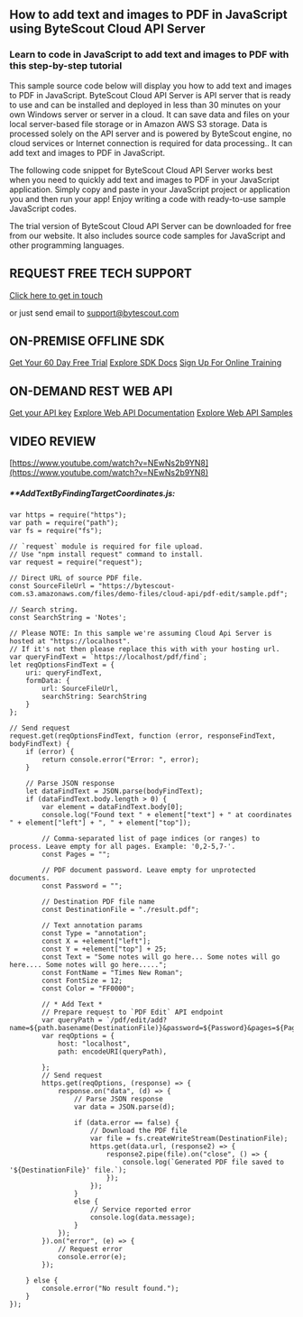 ## How to add text and images to PDF in JavaScript using ByteScout Cloud API Server

### Learn to code in JavaScript to add text and images to PDF with this step-by-step tutorial

This sample source code below will display you how to add text and images to PDF in JavaScript. ByteScout Cloud API Server is API server that is ready to use and can be installed and deployed in less than 30 minutes on your own Windows server or server in a cloud. It can save data and files on your local server-based file storage or in Amazon AWS S3 storage. Data is processed solely on the API server and is powered by ByteScout engine, no cloud services or Internet connection is required for data processing.. It can add text and images to PDF in JavaScript.

The following code snippet for ByteScout Cloud API Server works best when you need to quickly add text and images to PDF in your JavaScript application.  Simply copy and paste in your JavaScript project or application you and then run your app! Enjoy writing a code with ready-to-use sample JavaScript codes.

The trial version of ByteScout Cloud API Server can be downloaded for free from our website. It also includes source code samples for JavaScript and other programming languages.

## REQUEST FREE TECH SUPPORT

[Click here to get in touch](https://bytescout.zendesk.com/hc/en-us/requests/new?subject=ByteScout%20Cloud%20API%20Server%20Question)

or just send email to [support@bytescout.com](mailto:support@bytescout.com?subject=ByteScout%20Cloud%20API%20Server%20Question) 

## ON-PREMISE OFFLINE SDK 

[Get Your 60 Day Free Trial](https://bytescout.com/download/web-installer?utm_source=github-readme)
[Explore SDK Docs](https://bytescout.com/documentation/index.html?utm_source=github-readme)
[Sign Up For Online Training](https://academy.bytescout.com/)


## ON-DEMAND REST WEB API

[Get your API key](https://pdf.co/documentation/api?utm_source=github-readme)
[Explore Web API Documentation](https://pdf.co/documentation/api?utm_source=github-readme)
[Explore Web API Samples](https://github.com/bytescout/ByteScout-SDK-SourceCode/tree/master/PDF.co%20Web%20API)

## VIDEO REVIEW

[https://www.youtube.com/watch?v=NEwNs2b9YN8](https://www.youtube.com/watch?v=NEwNs2b9YN8)




<!-- code block begin -->

##### ****AddTextByFindingTargetCoordinates.js:**
    
```
var https = require("https");
var path = require("path");
var fs = require("fs");

// `request` module is required for file upload.
// Use "npm install request" command to install.
var request = require("request");

// Direct URL of source PDF file.
const SourceFileUrl = "https://bytescout-com.s3.amazonaws.com/files/demo-files/cloud-api/pdf-edit/sample.pdf";

// Search string. 
const SearchString = 'Notes';

// Please NOTE: In this sample we're assuming Cloud Api Server is hosted at "https://localhost". 
// If it's not then please replace this with with your hosting url.
var queryFindText = `https://localhost/pdf/find`;
let reqOptionsFindText = {
    uri: queryFindText,
    formData: {
        url: SourceFileUrl,
        searchString: SearchString
    }
};

// Send request
request.get(reqOptionsFindText, function (error, responseFindText, bodyFindText) {
    if (error) {
        return console.error("Error: ", error);
    }

    // Parse JSON response
    let dataFindText = JSON.parse(bodyFindText);
    if (dataFindText.body.length > 0) {
        var element = dataFindText.body[0];
        console.log("Found text " + element["text"] + " at coordinates " + element["left"] + ", " + element["top"]);

        // Comma-separated list of page indices (or ranges) to process. Leave empty for all pages. Example: '0,2-5,7-'.
        const Pages = "";

        // PDF document password. Leave empty for unprotected documents.
        const Password = "";

        // Destination PDF file name
        const DestinationFile = "./result.pdf";

        // Text annotation params
        const Type = "annotation";
        const X = +element["left"];
        const Y = +element["top"] + 25;
        const Text = "Some notes will go here... Some notes will go here.... Some notes will go here.....";
        const FontName = "Times New Roman";
        const FontSize = 12;
        const Color = "FF0000";

        // * Add Text *
        // Prepare request to `PDF Edit` API endpoint
        var queryPath = `/pdf/edit/add?name=${path.basename(DestinationFile)}&password=${Password}&pages=${Pages}&url=${SourceFileUrl}&type=${Type}&x=${X}&y=${Y}&text=${Text}&fontname=${FontName}&size=${FontSize}&color=${Color}`;
        var reqOptions = {
            host: "localhost",
            path: encodeURI(queryPath),
            
        };
        // Send request
        https.get(reqOptions, (response) => {
            response.on("data", (d) => {
                // Parse JSON response
                var data = JSON.parse(d);

                if (data.error == false) {
                    // Download the PDF file
                    var file = fs.createWriteStream(DestinationFile);
                    https.get(data.url, (response2) => {
                        response2.pipe(file).on("close", () => {
                            console.log(`Generated PDF file saved to '${DestinationFile}' file.`);
                        });
                    });
                }
                else {
                    // Service reported error
                    console.log(data.message);
                }
            });
        }).on("error", (e) => {
            // Request error
            console.error(e);
        });

    } else {
        console.error("No result found.");
    }
});
```

<!-- code block end -->